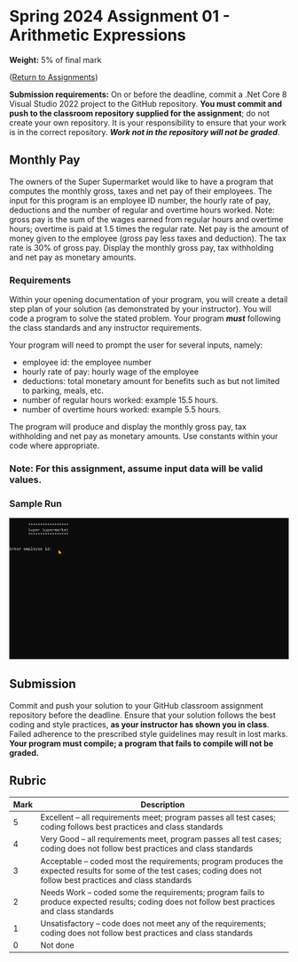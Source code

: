 # Spring 2024 Assignment 01 - Arithmetic Expressions
__Weight:__ 5% of final mark

([Return to Assignments](../README.md))

__Submission requirements:__ On or before the deadline, commit a .Net Core 8 Visual Studio 2022 project to the GitHub repository. __You must commit and push to the classroom repository supplied for the assignment__; do not create your own repository. It is your responsibility to ensure that your work is in the correct repository. ___Work not in the repository will not be graded___.

## Monthly Pay
The owners of the Super Supermarket would like to have a program that computes the monthly gross, taxes and net pay of their employees. The input for this program is an employee ID number, the hourly rate of pay, deductions and the number of regular and overtime hours worked. Note: gross pay is the sum of the wages earned from regular hours and overtime hours; overtime is paid at 1.5 times the regular rate. Net pay is the amount of money given to the employee (gross pay less taxes and deduction). The tax rate is 30% of gross pay. Display the monthly gross pay, tax withholding and net pay as monetary amounts.

### Requirements

Within your opening documentation of your program, you will create a detail step plan of your solution (as demonstrated by your instructor).
You will code a program to solve the stated problem. Your program ***must*** following the class standards and any instructor requirements.

Your program will need to prompt the user for several inputs, namely:

- employee id: the employee number
- hourly rate of pay: hourly wage of the employee
- deductions: total monetary amount for benefits such as but not limited to parking, meals, etc.
- number of regular hours worked: example 15.5 hours.
- number of overtime hours worked: example 5.5 hours.

The program will produce and display the monthly gross pay, tax withholding and net pay as monetary amounts. Use constants within your code where appropriate.



### Note: For this assignment, assume input data will be valid values. 

### Sample Run
![assign1](images/assign1-sample-run.gif)

## Submission
Commit and push your solution to your GitHub classroom assignment repository before the deadline. Ensure that your solution follows the best coding and style practices, **as your instructor has shown you in class**. Failed adherence to the prescribed style guidelines may result in lost marks. __Your program must compile; a program that fails to compile will not be graded.__


## Rubric
| Mark | Description |
|---|---|
| 5  | Excellent – all requirements meet; program passes all test cases; coding follows best practices and class standards |
| 4  | Very Good – all requirements meet, program passes all test cases; coding does not follow best practices and class standards |
| 3  | Acceptable – coded most the requirements; program produces the expected results for some of the test cases; coding does not follow best practices and class standards |
| 2  | Needs Work – coded some the requirements; program fails to produce expected results; coding does not follow best practices and class standards |
| 1  | Unsatisfactory – code does not meet any of the requirements; coding does not follow best practices and class standards |
| 0  | Not done |

